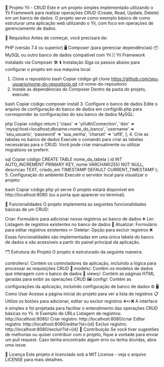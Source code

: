 🚀 Projeto Yii - CRUD
Este é um projeto simples implementado utilizando o Yii Framework para realizar operações CRUD (Create, Read, Update, Delete) em um banco de dados. O projeto serve como exemplo básico de como estruturar uma aplicação web utilizando o Yii, com foco em operações de gerenciamento de dados.

📝 Requisitos
Antes de começar, você precisará de:

PHP (versão 7.4 ou superior) 🖥️
Composer (para gerenciar dependências) 📦
MySQL ou outro banco de dados compatível com Yii 🗄️
Yii Framework instalado via Composer 🛠️
⬇️ Instalação
Siga os passos abaixo para configurar o projeto em sua máquina local.

1. Clone o repositório
bash
Copiar código
git clone https://github.com/seu-usuario/nome-do-repositorio.git
cd nome-do-repositorio
2. Instale as dependências do Composer
Dentro da pasta do projeto, execute:

bash
Copiar código
composer install
3. Configure o banco de dados
Edite o arquivo de configuração do banco de dados em config/db.php para corresponder às configurações do seu banco de dados MySQL:

php
Copiar código
return [
    'class' => 'yii\db\Connection',
    'dsn' => 'mysql:host=localhost;dbname=nome_do_banco',
    'username' => 'seu_usuario',
    'password' => 'sua_senha',
    'charset' => 'utf8',
];
4. Crie as tabelas no banco de dados
Execute o comando para criar as tabelas necessárias para o CRUD. Você pode criar manualmente ou utilizar migrations se preferir.

sql
Copiar código
CREATE TABLE nome_da_tabela (
    id INT AUTO_INCREMENT PRIMARY KEY,
    nome VARCHAR(255) NOT NULL,
    descricao TEXT,
    criado_em TIMESTAMP DEFAULT CURRENT_TIMESTAMP
);
5. Configuração do ambiente
Execute o servidor local para visualizar o projeto:

bash
Copiar código
php yii serve
O projeto estará disponível em http://localhost:8080 (ou a porta que aparecer no terminal).

🔧 Funcionalidades
O projeto implementa as seguintes funcionalidades básicas de um CRUD:

Criar: Formulário para adicionar novos registros ao banco de dados ➕
Ler: Listagem de registros existentes no banco de dados 📜
Atualizar: Formulário para editar registros existentes ✏️
Deletar: Opção para excluir registros ❌
Essas funcionalidades são implementadas em uma única tabela do banco de dados e são acessíveis a partir do painel principal da aplicação.

🗂️ Estrutura do Projeto
O projeto é estruturado da seguinte maneira:

controllers/: Contém os controladores da aplicação, incluindo a lógica para processar as requisições CRUD 📁
models/: Contém os modelos de dados que interagem com o banco de dados 💾
views/: Contém as páginas HTML geradas para exibir as operações CRUD 🖼️
config/: Contém as configurações da aplicação, incluindo configuração de banco de dados ⚙️
🖥️ Como Usar
Acesse a página inicial do projeto para ver a lista de registros 📋
Utilize os botões para adicionar, editar ou excluir registros ➕✏️❌
A interface é simples e foi projetada para facilitar o entendimento das operações CRUD básicas no Yii.
🌐 Exemplo de URLs
Listagem de registros: http://localhost:8080/
Criar registro: http://localhost:8080/criar
Editar registro: http://localhost:8080/editar?id={id}
Excluir registro: http://localhost:8080/excluir?id={id}
🤝 Contribuição
Se você tiver sugestões de melhorias ou quiser contribuir com o projeto, fique à vontade para enviar um pull request. Caso tenha encontrado algum erro ou tenha dúvidas, abra uma issue.

📜 Licença
Este projeto é licenciado sob a MIT License - veja o arquivo LICENSE para mais detalhes.
